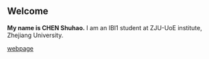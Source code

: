 ## Welcome 

**My name is CHEN Shuhao.** 
I am an IBI1 student at ZJU-UoE institute, Zhejiang University.

[webpage](https://person.zju.edu.cn) 
